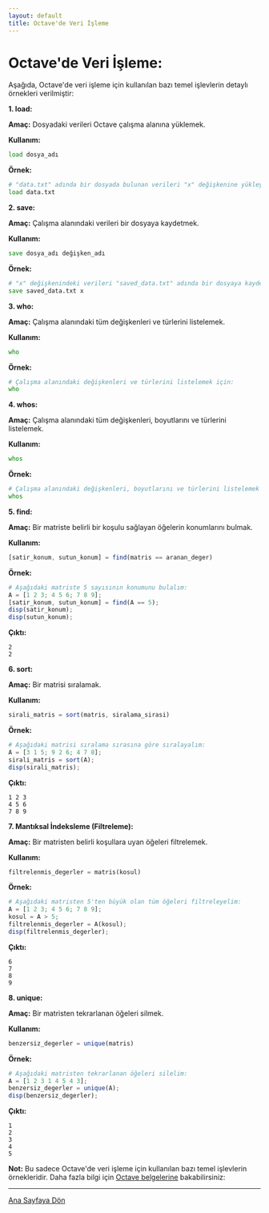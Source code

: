 ```yaml
---
layout: default
title: Octave'de Veri İşleme
---
```


# Octave'de Veri İşleme:

Aşağıda, Octave'de veri işleme için kullanılan bazı temel işlevlerin detaylı örnekleri verilmiştir:

**1. load:**

**Amaç:** Dosyadaki verileri Octave çalışma alanına yüklemek.

**Kullanım:**

```octave
load dosya_adı
```

**Örnek:**

```octave
# "data.txt" adında bir dosyada bulunan verileri "x" değişkenine yükleyelim.
load data.txt
```

**2. save:**

**Amaç:** Çalışma alanındaki verileri bir dosyaya kaydetmek.

**Kullanım:**

```octave
save dosya_adı değişken_adı
```

**Örnek:**

```octave
# "x" değişkenindeki verileri "saved_data.txt" adında bir dosyaya kaydetmek için:
save saved_data.txt x
```

**3. who:**

**Amaç:** Çalışma alanındaki tüm değişkenleri ve türlerini listelemek.

**Kullanım:**

```octave
who
```

**Örnek:**

```octave
# Çalışma alanındaki değişkenleri ve türlerini listelemek için:
who
```

**4. whos:**

**Amaç:** Çalışma alanındaki tüm değişkenleri, boyutlarını ve türlerini listelemek.

**Kullanım:**

```octave
whos
```

**Örnek:**

```octave
# Çalışma alanındaki değişkenleri, boyutlarını ve türlerini listelemek için:
whos
```

**5. find:**

**Amaç:** Bir matriste belirli bir koşulu sağlayan öğelerin konumlarını bulmak.

**Kullanım:**

```octave
[satir_konum, sutun_konum] = find(matris == aranan_deger)
```

**Örnek:**

```octave
# Aşağıdaki matriste 5 sayısının konumunu bulalım:
A = [1 2 3; 4 5 6; 7 8 9];
[satir_konum, sutun_konum] = find(A == 5);
disp(satir_konum);
disp(sutun_konum);
```

**Çıktı:**

```plaintext
2
2
```

**6. sort:**

**Amaç:** Bir matrisi sıralamak.

**Kullanım:**

```octave
sirali_matris = sort(matris, siralama_sirasi)
```

**Örnek:**

```octave
# Aşağıdaki matrisi sıralama sırasına göre sıralayalım:
A = [3 1 5; 9 2 6; 4 7 8];
sirali_matris = sort(A);
disp(sirali_matris);
```

**Çıktı:**

```plaintext
1 2 3
4 5 6
7 8 9
```

**7. Mantıksal İndeksleme (Filtreleme):**

**Amaç:** Bir matristen belirli koşullara uyan öğeleri filtrelemek.

**Kullanım:**

```octave
filtrelenmis_degerler = matris(kosul)
```

**Örnek:**

```octave
# Aşağıdaki matristen 5'ten büyük olan tüm öğeleri filtreleyelim:
A = [1 2 3; 4 5 6; 7 8 9];
kosul = A > 5;
filtrelenmis_degerler = A(kosul);
disp(filtrelenmis_degerler);
```

**Çıktı:**

```plaintext
6
7
8
9
```

**8. unique:**

**Amaç:** Bir matristen tekrarlanan öğeleri silmek.

**Kullanım:**

```octave
benzersiz_degerler = unique(matris)
```

**Örnek:**

```octave
# Aşağıdaki matristen tekrarlanan öğeleri silelim:
A = [1 2 3 1 4 5 4 3];
benzersiz_degerler = unique(A);
disp(benzersiz_degerler);
```

**Çıktı:**

```plaintext
1
2
3
4
5
```

**Not:** Bu sadece Octave'de veri işleme için kullanılan bazı temel işlevlerin örnekleridir. Daha fazla bilgi için [Octave belgelerine](https://octave.org/support) bakabilirsiniz:

---
[Ana Sayfaya Dön](./)
